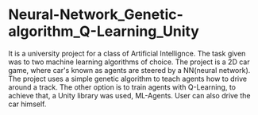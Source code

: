 # Neural-Network_Genetic-algorithm_Q-Learning_Unity
It is a university project for a class of Artificial Intellignce. The task given was to two machine learning algorithms of choice. The project is a 2D car game, where car's known as agents are steered by a NN(neural network). The project uses a simple genetic algorithm to teach agents how to drive around a track. The other option is to train agents with Q-Learning, to achieve that, a Unity library was used, ML-Agents. User can also drive the car himself. 
